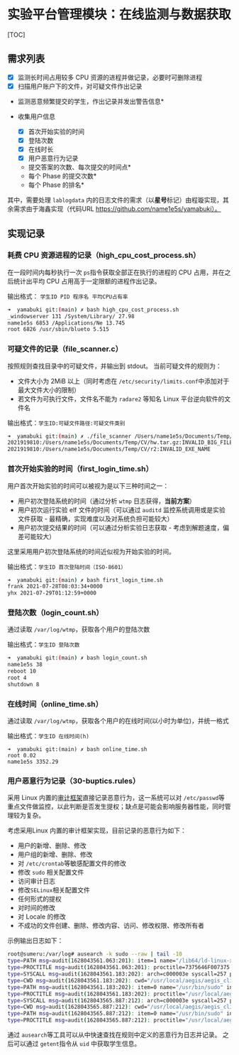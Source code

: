 # 实验平台管理模块：在线监测与数据获取

[TOC]

## 需求列表

- [x] 监测长时间占用较多 CPU 资源的进程并做记录，必要时可删除进程
- [x] 扫描用户账户下的文件，对可疑文件作出记录
- 监测恶意频繁提交的学生，作出记录并发出警告信息*

- 收集用户信息
  - [x] 首次开始实验的时间
  - [x] 登陆次数
  - [x] 在线时长
  - [x] 用户恶意行为记录
  - 提交答案的次数、每次提交的时间点*
  - 每个 Phase 的提交次数*
  - 每个 Phase 的排名*

其中，需要处理 `lablogdata` 内的日志文件的需求（以**星号**标记）由程璇实现，其余需求由于海鑫实现（代码URL https://github.com/name1e5s/yamabuki）。

## 实现记录

### 耗费 CPU 资源进程的记录（high_cpu_cost_process.sh）

在一段时间内每秒执行一次 `ps`指令获取全部正在执行的进程的 CPU 占用，并在之后统计出平均 CPU 占用高于一定限额的进程作出记录。

输出格式： `学生ID PID 程序名 平均CPU占有率`

```bash
➜  yamabuki git:(main) ✗ bash high_cpu_cost_process.sh
_windowserver 131 /System/Library/ 27.98
name1e5s 6853 /Applications/Ne 13.745
root 6826 /usr/sbin/blueto 5.515
```

### 可疑文件的记录（file_scanner.c）

按照规则查找目录中的可疑文件，并输出到 stdout。
当前可疑文件的规则为：

- 文件大小为 2MiB 以上（同时考虑在 `/etc/security/limits.conf`中添加对于最大文件大小的限制）
- 若文件为可执行文件，文件名不能为 `radare2` 等知名 Linux 平台逆向软件的文件名

输出格式：`学生ID:可疑文件路径:可疑文件类别`

```bash
➜  yamabuki git:(main) ✗ ./file_scanner /Users/name1e5s/Documents/Temp/CV
2021919810:/Users/name1e5s/Documents/Temp/CV/hw.tar.gz:INVALID_BIG_FILE
2021919810:/Users/name1e5s/Documents/Temp/CV/r2:INVALID_EXE_NAME
```

### 首次开始实验的时间（first_login_time.sh）

用户首次开始实验的时间可以被视为是以下三种时间之一：

- 用户初次登陆系统的时间（通过分析 `wtmp` 日志获得，**当前方案**）
- 用户初次运行实验 elf 文件的时间（可以通过 `auditd` 监控系统调用或是实验文件获取 - 最精确，实现难度以及对系统负担可能较大）
- 用户初次提交结果的时间（可以通过分析实验日志获取 - 考虑到解题速度，偏差可能较大）

这里采用用户初次登陆系统的时间近似视为开始实验的时间。

输出格式：`学生ID 首次登陆时间（ISO-8601）`

```bash
➜  yamabuki git:(main) ✗ bash first_login_time.sh
frank 2021-07-28T08:03:34+0000
yhx 2021-07-29T01:12:59+0000
```

### 登陆次数（login_count.sh）

通过读取 `/var/log/wtmp`，获取各个用户的登陆次数

输出格式：`学生ID 登陆次数`

```bash
➜  yamabuki git:(main) ✗ bash login_count.sh
name1e5s 38
reboot 10
root 4
shutdown 8
```

### 在线时间（online_time.sh）

通过读取 `/var/log/wtmp`，获取各个用户的在线时间(以小时为单位)，并统一格式

输出格式：`学生ID 在线时间(h)`

```
➜  yamabuki git:(main) ✗ bash online_time.sh
root 0.02
name1e5s 3352.29
```

### 用户恶意行为记录（30-buptics.rules）

采用 Linux 内置的[审计框架](https://documentation.suse.com/sles/12-SP4/html/SLES-all/part-audit.html)直接记录恶意行为，这一系统可以对 `/etc/passwd`等重点文件做监控，以此判断是否发生提权；缺点是可能会影响服务器性能，同时管理较为复杂。

考虑采用Linux 内置的审计框架实现，目前记录的恶意行为如下：

- 用户的新增、删除、修改
- 用户组的新增、删除、修改
- 对 `/etc/crontab`等敏感配置文件的修改
- 修改 `sudo` 相关配置文件
- 访问审计日志
- 修改`SELinux`相关配置文件
- 任何形式的提权
- 对时间的修改
- 对 Locale 的修改
- 不成功的文件创建、删除、修改内容、访问、修改权限、修改所有者

示例输出日志如下：

```bash
root@sumeru:/var/log# ausearch -k sudo --raw | tail -10
type=PATH msg=audit(1628043561.063:201): item=1 name="/lib64/ld-linux-x86-64.so.2" inode=1182753 dev=fc:01 mode=0100755 ouid=0 ogid=0 rdev=00:00 nametype=NORMAL cap_fp=0 cap_fi=0 cap_fe=0 cap_fver=0 cap_frootid=0
type=PROCTITLE msg=audit(1628043561.063:201): proctitle=7375646F007375
type=SYSCALL msg=audit(1628043561.183:202): arch=c000003e syscall=257 per=400000 success=yes exit=22 a0=ffffff9c a1=ee7548 a2=0 a3=0 items=1 ppid=1 pid=898 auid=4294967295 uid=0 gid=0 euid=0 suid=0 fsuid=0 egid=0 sgid=0 fsgid=0 tty=(none) ses=4294967295 comm="AliYunDun" exe="/usr/local/aegis/aegis_client/aegis_10_95/AliYunDun" key="sudo"
type=CWD msg=audit(1628043561.183:202): cwd="/usr/local/aegis/aegis_client/aegis_10_95"
type=PATH msg=audit(1628043561.183:202): item=0 name="/usr/bin/sudo" inode=1180601 dev=fc:01 mode=0104755 ouid=0 ogid=0 rdev=00:00 nametype=NORMAL cap_fp=0 cap_fi=0 cap_fe=0 cap_fver=0 cap_frootid=0
type=PROCTITLE msg=audit(1628043561.183:202): proctitle="/usr/local/aegis/aegis_client/aegis_10_95/AliYunDun"
type=SYSCALL msg=audit(1628043565.887:212): arch=c000003e syscall=257 per=400000 success=yes exit=22 a0=ffffff9c a1=ee7548 a2=0 a3=0 items=1 ppid=1 pid=898 auid=4294967295 uid=0 gid=0 euid=0 suid=0 fsuid=0 egid=0 sgid=0 fsgid=0 tty=(none) ses=4294967295 comm="AliYunDun" exe="/usr/local/aegis/aegis_client/aegis_10_95/AliYunDun" key="sudo"
type=CWD msg=audit(1628043565.887:212): cwd="/usr/local/aegis/aegis_client/aegis_10_95"
type=PATH msg=audit(1628043565.887:212): item=0 name="/usr/bin/sudo" inode=1180601 dev=fc:01 mode=0104755 ouid=0 ogid=0 rdev=00:00 nametype=NORMAL cap_fp=0 cap_fi=0 cap_fe=0 cap_fver=0 cap_frootid=0
type=PROCTITLE msg=audit(1628043565.887:212): proctitle="/usr/local/aegis/aegis_client/aegis_10_95/AliYunDun"
```

通过 `ausearch`等工具可以从中快速查找在规则中定义的恶意行为日志并记录。 之后可以通过 `getent`指令从 `uid` 中获取学生信息。
